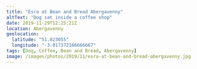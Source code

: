 ```yaml
---
title: "Esra at Bean and Bread Abergavenny"
altText: "Dog sat inside a coffee shop"
date: 2019-11-29T12:25:21Z
location: Abergavenny
geolocation: 
  latitude: "51.823055"
  longitude: "-3.017372166666667"
tags: [Dog, Coffee, Bean and Bread, Abergavenny]
image: /images/photos/2019/11/esra-at-bean-and-bread-abergavenny.jpg
---
```

